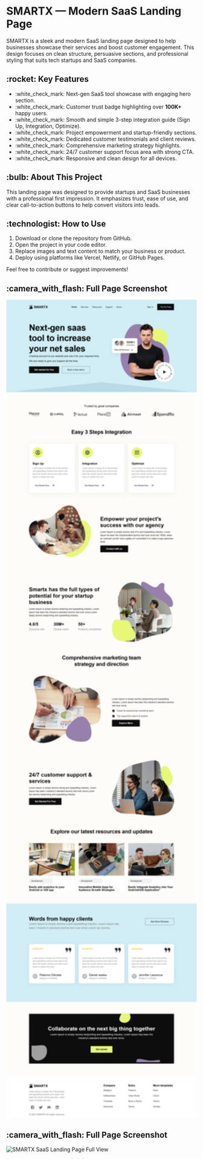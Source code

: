 <h1>SMARTX — Modern SaaS Landing Page</h1>

<p>
SMARTX is a sleek and modern SaaS landing page designed to help businesses showcase their services and boost customer engagement. This design focuses on clean structure, persuasive sections, and professional styling that suits tech startups and SaaS companies.
</p>

<h2>:rocket: Key Features</h2>
<ul>
  <li>:white_check_mark: Next-gen SaaS tool showcase with engaging hero section.</li>
  <li>:white_check_mark: Customer trust badge highlighting over <strong>100K+</strong> happy users.</li>
  <li>:white_check_mark: Smooth and simple 3-step integration guide (Sign Up, Integration, Optimize).</li>
  <li>:white_check_mark: Project empowerment and startup-friendly sections.</li>
  <li>:white_check_mark: Dedicated customer testimonials and client reviews.</li>
  <li>:white_check_mark: Comprehensive marketing strategy highlights.</li>
  <li>:white_check_mark: 24/7 customer support focus area with strong CTA.</li>
  <li>:white_check_mark: Responsive and clean design for all devices.</li>
</ul>

<h2>:bulb: About This Project</h2>
<p>
This landing page was designed to provide startups and SaaS businesses with a professional first impression. It emphasizes trust, ease of use, and clear call-to-action buttons to help convert visitors into leads.
</p>

<h2>:technologist: How to Use</h2>
<ol>
  <li>Download or clone the repository from GitHub.</li>
  <li>Open the project in your code editor.</li>
  <li>Replace images and text content to match your business or product.</li>
  <li>Deploy using platforms like Vercel, Netlify, or GitHub Pages.</li>
</ol>

<p>Feel free to contribute or suggest improvements!</p>
<h2>:camera_with_flash: Full Page Screenshot</h2>
<p>
  <img src="./smarx.png" alt="SMARTX SaaS Landing Page Full View" width="800">
</p>
<h2>:camera_with_flash: Full Page Screenshot</h2>
<p>
  <img src="./smarx-mob.png" alt="SMARTX SaaS Landing Page Full View" width="800">
</p>

